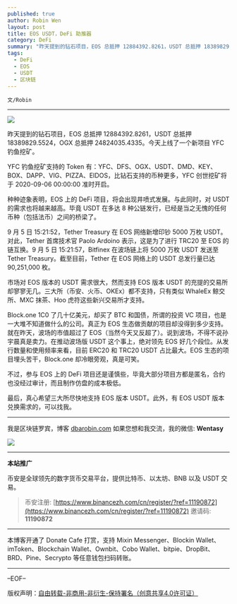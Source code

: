 ```yaml
---
published: true
author: Robin Wen
layout: post
title: EOS USDT，DeFi 助推器
category: DeFi
summary: "昨天提到的钻石项目，EOS 总抵押 12884392.8261，USDT 总抵押 18389829.5524，OGX 总抵押 24824035.4335。今天上线了一个新项目 YFC 钓鱼挖矿。YFC 钓鱼挖矿支持的 Token 有：YFC、DFS、OGX、USDT、DMD、KEY、BOX、DAPP、VIG、PIZZA、EIDOS，比钻石支持的币种更多，YFC 创世挖矿将于 2020-09-06 00:00:00 准时开启。不过，参与 EOS 上的 DeFi 项目还是谨慎些，毕竟大部分项目方都是匿名，合约也没经过审计，而且制作仿盘的成本极低。最后，真心希望三大所尽快地支持 EOS 版本 USDT。有 EOS USDT 版本兑换需求的，可以找我。"
tags:
  - DeFi
  - EOS
  - USDT
  - 区块链
---
```


`文/Robin`

***

![](https://cdn.dbarobin.com/lhalt2b.png)

昨天提到的钻石项目，EOS 总抵押 12884392.8261，USDT 总抵押 18389829.5524，OGX 总抵押 24824035.4335。今天上线了一个新项目 YFC 钓鱼挖矿。

YFC 钓鱼挖矿支持的 Token 有：YFC、DFS、OGX、USDT、DMD、KEY、BOX、DAPP、VIG、PIZZA、EIDOS，比钻石支持的币种更多，YFC 创世挖矿将于 2020-09-06 00:00:00 准时开启。

种种迹象表明，EOS 上的 DeFi 项目，将会出现井喷式发展。与此同时，对 USDT 的需求也将越来越高。毕竟 USDT 在多达 8 种公链发行，已经是当之无愧的任何币种（包括法币）之间的桥梁了。

9 月 5 日 15:21:52，Tether Treasury 在 EOS 网络新增印钞 5000 万枚 USDT。对此，Tether 首席技术官 Paolo Ardoino 表示，这是为了进行 TRC20 至 EOS 的链互换。9 月 5 日 15:21:57，Bitfinex 在波场链上将 5000 万枚 USDT 发送至 Tether Treasury。截至目前，Tether 在 EOS 网络上的 USDT 总发行量已达 90,251,000 枚。

市场对 EOS 版本的 USDT 需求很大，然而支持 EOS 版本 USDT 的充提的交易所却寥寥无几。三大所（币安、火币、OKEx）都不支持，只有类似 WhaleEx 鲸交所、MXC 抹茶、Hoo 虎符这些新兴交易所才支持。

Block.one 1C0 了几十亿美元，却买了 BTC 和国债，所谓的投资 VC 项目，也是一大堆不知道做什么的公司。真正为 EOS 生态做贡献的项目却没得到多少支持。就在昨天，波场的市值超过了 EOS（当然今天又反超了）。说到波场，不得不说孙宇晨真是卖力。在推动波场版 USDT 这个事上，绝对领先 EOS 好几个段位。从发行数量和使用频率来看，目前 ERC20 和 TRC20 USDT 占比最大。EOS 生态的项目埋头苦干，Block.one 却冷眼旁观，真是可笑。

不过，参与 EOS 上的 DeFi 项目还是谨慎些，毕竟大部分项目方都是匿名，合约也没经过审计，而且制作仿盘的成本极低。

最后，真心希望三大所尽快地支持 EOS 版本 USDT。此外，有 EOS USDT 版本兑换需求的，可以找我。

***

我是区块链罗宾，博客 [dbarobin.com](https://dbarobin.com/)
如果您想和我交流，我的微信: **Wentasy**

![](https://cdn.dbarobin.com/v4yywe2.png)

***

**本站推广**

币安是全球领先的数字货币交易平台，提供比特币、以太坊、BNB 以及 USDT 交易。

> 币安注册: [https://www.binancezh.com/cn/register/?ref=11190872](https://www.binancezh.com/cn/register/?ref=11190872)
> 邀请码: **11190872**

***

本博客开通了 Donate Cafe 打赏，支持 Mixin Messenger、Blockin Wallet、imToken、Blockchain Wallet、Ownbit、Cobo Wallet、bitpie、DropBit、BRD、Pine、Secrypto 等任意钱包扫码转账。

<center>
    <div class="--donate-button"
         data-button-id="f8b9df0d-af9a-460d-8258-d3f435445075"
    ></div>
</center>

***

–EOF–

版权声明：[自由转载-非商用-非衍生-保持署名（创意共享4.0许可证）](http://creativecommons.org/licenses/by-nc-nd/4.0/deed.zh)